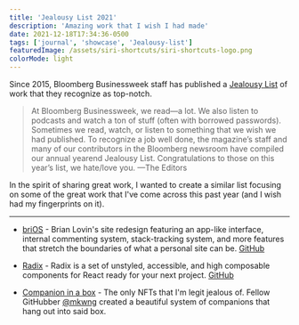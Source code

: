```yaml
---
title: 'Jealousy List 2021'
description: 'Amazing work that I wish I had made'
date: 2021-12-18T17:34:36-0500
tags: ['journal', 'showcase', 'Jealousy-list']
featuredImage: /assets/siri-shortcuts/siri-shortcuts-logo.png
colorMode: light
---
```


Since 2015, Bloomberg Businessweek staff has published a [Jealousy List](https://www.bloomberg.com/features/2021-jealousy-list/) of work that they recognize as top-notch.

> At Bloomberg Businessweek, we read—a lot. We also listen to podcasts and watch a ton of stuff (often with borrowed passwords). Sometimes we read, watch, or listen to something that we wish we had published. To recognize a job well done, the magazine’s staff and many of our contributors in the Bloomberg newsroom have compiled our annual yearend Jealousy List. Congratulations to those on this year’s list, we hate/love you. —The Editors

In the spirit of sharing great work, I wanted to create a similar list focusing on some of the great work that I've come across this past year (and I wish had my fingerprints on it).

---

- [briOS](https://brianlovin.com) - Brian Lovin's site redesign featuring an app-like interface, internal commenting system, stack-tracking system, and more features that stretch the boundaries of what a personal site can be. [GitHub](https://github.com/brianlovin/brios)

- [Radix](https://radix-ui.com) - Radix is a set of unstyled, accessible, and high composable components for React ready for your next project. [GitHub](https://github.com/modulz/radix-ui)

- [Companion in a box](https://www.companioninabox.art) - The only NFTs that I'm legit jealous of. Fellow GitHubber [@mkwng](https://twitter.com/mkwng) created a beautiful system of companions that hang out into said box.
